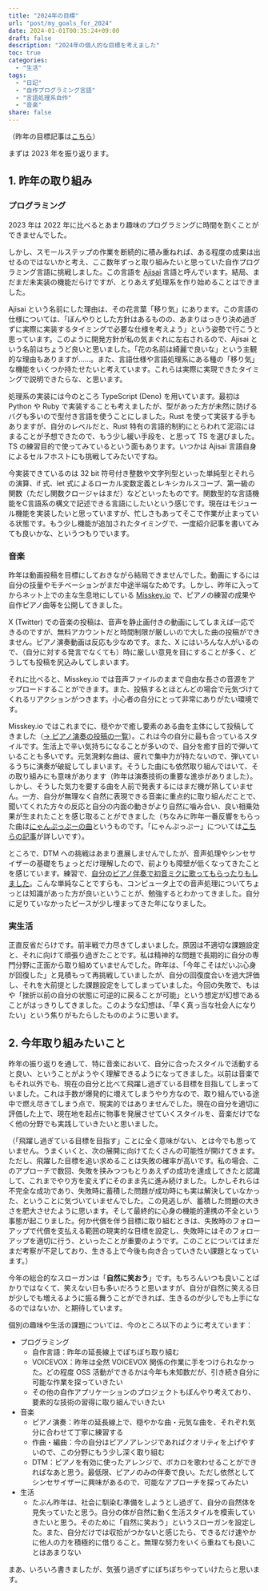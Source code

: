 ```yaml
---
title: "2024年の目標"
url: "post/my_goals_for_2024"
date: 2024-01-01T00:35:24+09:00
draft: false
description: "2024年の個人的な目標を考えました"
toc: true
categories:
  - "生活"
tags:
  - "日記"
  - "自作プログラミング言語"
  - "言語処理系自作"
  - "音楽"
share: false
---
```


（昨年の目標記事は[こちら](/post/my_goals_for_2023)）

まずは 2023 年を振り返ります。

## 1. 昨年の取り組み

### プログラミング

2023 年は 2022 年に比べるとあまり趣味のプログラミングに時間を割くことができませんでした。

しかし、スモールステップの作業を断続的に積み重ねれば、ある程度の成果は出せるのではないかと考え、ここ数年ずっと取り組みたいと思っていた自作プログラミング言語に挑戦しました。この言語を [Ajisai](https://github.com/PickledChair/ajisai) 言語と呼んでいます。結局、まだまだ未実装の機能だらけですが、とりあえず処理系を作り始めることはできました。

Ajisai という名前にした理由は、その花言葉「移り気」にあります。この言語の仕様については、「ぼんやりとした方針はあるものの、あまりはっきり決め過ぎずに実際に実装するタイミングで必要な仕様を考えよう」という姿勢で行こうと思っています。このように開発方針が私の気まぐれに左右されるので、Ajisai という名前はちょうど良いと思いました。「花の名前は綺麗で良いな」という主観的な理由もありますが……。また、言語仕様や言語処理系にある種の「移り気」な機能をいくつか持たせたいと考えています。これらは実際に実現できたタイミングで説明できたらな、と思います。

処理系の実装には今のところ TypeScript (Deno) を用いています。最初は Python や Ruby で実装することも考えましたが、型があった方が未然に防げるバグも多いので型付き言語を使うことにしました。Rust を使って実装する手もありますが、自分のレベルだと、Rust 特有の言語的制約にとらわれて泥沼にはまることが予想できたので、もう少し緩い手段を、と思って TS を選びました。TS の練習目的で使ってみているという面もあります。いつかは Ajisai 言語自身によるセルフホストにも挑戦してみたいですね。

今実装できているのは 32 bit 符号付き整数や文字列型といった単純型とそれらの演算、if 式、let 式によるローカル変数定義とレキシカルスコープ、第一級の関数（ただし関数クロージャはまだ）などといったものです。関数型的な言語機能をC言語系の構文で記述できる言語にしたいという感じです。現在はモジュール機能を実装したいと思っていますが、忙しさもあってそこで作業が止まっている状態です。もう少し機能が追加されたタイミングで、一度紹介記事を書いてみても良いかな、というつもりでいます。

### 音楽

昨年は動画投稿を目標にしておきながら結局できませんでした。動画にするには自分の技量やモチベーションがまだ中途半端なためです。しかし、昨年に入ってからネット上での主な生息地にしている [Misskey.io](https://misskey.io) で、ピアノの練習の成果や自作ピアノ曲等を公開してきました。

X (Twitter) での音楽の投稿は、音声を静止画付きの動画にしてしまえば一応できるのですが、無料アカウントだと時間制限が厳しいので大した曲の投稿ができません。ピアノ演奏動画は反応も少なめです。また、X にはいろんな人がいるので、（自分に対する発言でなくても）時に厳しい意見を目にすることが多く、どうしても投稿を尻込みしてしまいます。

それに比べると、Misskey.io では音声ファイルのままで自由な長さの音源をアップロードすることができます。また、投稿するとほとんどの場合で元気づけてくれるリアクションがつきます。小心者の自分にとって非常にありがたい環境です。

Misskey.io ではこれまでに、穏やかで癒し要素のある曲を主体にして投稿してきました（[→ ピアノ演奏の投稿の一覧](https://misskey.io/clips/9fayczoyuw)）。これは今の自分に最も合っているスタイルです。生活上で辛い気持ちになることが多いので、自分を癒す目的で弾いていることも多いです。元気溌剌な曲は、疲れで集中力が持たないので、弾いているうちに演奏が破綻してしまいます。そうした曲にも依然取り組んではいて、その取り組みにも意味があります（昨年は演奏技術の重要な進歩がありました）。しかし、そうした気力を要する曲を人前で発表するにはまだ機が熟していません。一方、自分が無理なく自然に表現できる音楽に重点的に取り組んだことで、聞いてくれた方々の反応と自分の内面の動きがより自然に噛み合い、良い相乗効果が生まれたことを感じ取ることができました（ちなみに昨年一番反響をもらった曲は[にゃんぷっぷーの曲](https://misskey.io/notes/9kb9c7swnq)というものです。「にゃんぷっぷー」については[こちらの記事](https://note.com/spoonail/n/n626489ca56a0)が詳しいです）。

ところで、DTM への挑戦はあまり進展しませんでしたが、音声処理やシンセサイザーの基礎をちょっとだけ理解したので、前よりも障壁が低くなってきたことを感じています。練習で、[自分のピアノ伴奏で初音ミクに歌ってもらったりもしました](https://misskey.io/notes/9ngiua1r8xuc0f4h)。こんな単純なことですらも、コンピュータ上での音声処理についてちょっとは知識があった方が良いということが、勉強するとわかってきました。自分に足りていなかったピースが少し埋まってきた年になりました。

### 実生活

正直反省だらけです。前半戦で力尽きてしまいました。原因は不適切な課題設定と、それに向けて頑張り過ぎたことです。私は精神的な問題で長期的に自分の専門分野に正面から取り組めていませんでした。昨年は、「今年こそはだいぶ心身が回復した」と見積もって再挑戦していましたが、自分の回復度合いを過大評価し、それを大前提とした課題設定をしてしまっていました。今回の失敗で、もはや「挫折以前の自分の状態に可逆的に戻ることが可能」という想定が幻想であることがはっきりしてきました。このような幻想は、「早く真っ当な社会人になりたい」という焦りがもたらしたもののように思います。

## 2. 今年取り組みたいこと

昨年の振り返りを通して、特に音楽において、自分に合ったスタイルで活動すると良い、ということがようやく理解できるようになってきました。以前は音楽でもそれ以外でも、現在の自分と比べて飛躍し過ぎている目標を目指してしまっていました。これは手数が爆発的に増えてしまうやり方なので、取り組んでいる途中で燃え尽きてしまう点で、現実的ではありませんでした。現在の自分を適切に評価した上で、現在地を起点に物事を発展させていくスタイルを、音楽だけでなく他の分野でも実践していきたいと思いました。

（「飛躍し過ぎている目標を目指す」ことに全く意味がない、とは今でも思っていません。うまくいくと、次の展開に向けてたくさんの可能性が開けてきます。ただし、飛躍した目標を追い求めることは失敗の確率が高いです。私の場合、このアプローチで数回、失敗を挟みつつもとりあえずの成功を達成してきたと認識して、これまでやり方を変えずにそのまま先に進み続けました。しかしそれらは不完全な成功であり、失敗時に蓄積した問題が成功時にも実は解決していなかった、ということに気づいていませんでした。この見逃しが、蓄積した問題の大きさを肥大させたように思います。そして最終的に心身の機能的連携の不全という事態が起こりました。何か代償を伴う目標に取り組むときは、失敗時のフォローアップで代償を支払える範囲の現実的な目標を設定し、失敗時にはそのフォローアップを適切に行う、といったことが重要のようです。このことについてはまだまだ考察が不足しており、生きる上で今後も向き合っていきたい課題となっています。）

今年の総合的なスローガンは「**自然に笑おう**」です。もちろんいつも良いことばかりではなくて、笑えない日も多いだろうと思いますが、自分が自然に笑える日が少しでも増えるように振る舞うことができれば、生きるのが少しでも上手になるのではないか、と期待しています。

個別の趣味や生活の課題については、今のところ以下のように考えています：

- プログラミング
    - 自作言語：昨年の延長線上でぼちぼち取り組む
    - VOICEVOX：昨年は全然 VOICEVOX 関係の作業に手をつけられなかった。どの程度 OSS 活動ができるかは今年も未知数だが、引き続き自分に可能な作業を探っていきたい
    - その他の自作アプリケーションのプロジェクトもぼんやり考えており、要素的な技術の習得に取り組んでいきたい
- 音楽
    - ピアノ演奏：昨年の延長線上で、穏やかな曲・元気な曲を、それぞれ気分に合わせて丁寧に練習する
    - 作曲・編曲：今の自分はピアノアレンジであればクオリティを上げやすいので、この分野にもう少し深く取り組む
    - DTM：ピアノを有効に使ったアレンジで、ボカロを歌わせることができればなあと思う。最低限、ピアノのみの伴奏で良い。ただし依然としてシンセサイザーに興味があるので、可能なアプローチを探ってみたい
- 生活
    - たぶん昨年は、社会に馴染む準備をしようとし過ぎて、自分の自然体を見失っていたと思う。自分の体が自然に動く生活スタイルを模索していきたいと思う。そのために「自然に笑おう」というスローガンを設定した。また、自分だけでは収拾がつかないと感じたら、できるだけ速やかに他人の力を積極的に借りること。無理な努力をいくら重ねても良いことはあまりない

まあ、いろいろ書きましたが、気張り過ぎずにぼちぼちやっていけたらと思います。
